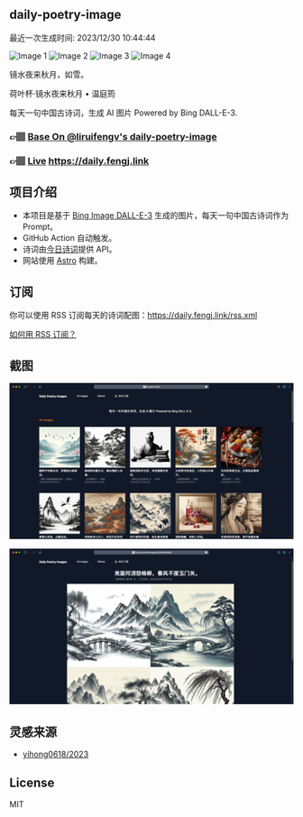 
## daily-poetry-image

最近一次生成时间: 2023/12/30 10:44:44

![Image 1](https://tse1.mm.bing.net/th/id/OIG._3p6xHHKZ_CO8YEX_R7U)
![Image 2](https://tse1.mm.bing.net/th/id/OIG.BFAEShv6_DwzXu6u2id5)
![Image 3](https://tse3.mm.bing.net/th/id/OIG.qqar3cSOwdIEa1.3aJS4)
![Image 4](https://tse2.mm.bing.net/th/id/OIG.NG5pTis8EcZdyXyUZoF0)

镜水夜来秋月，如雪。

荷叶杯·镜水夜来秋月 • 温庭筠

每天一句中国古诗词，生成 AI 图片 Powered by Bing DALL-E-3.

### 👉🏽 [Base On @liruifengv's daily-poetry-image](https://github.com/liruifengv/daily-poetry-image)

### 👉🏽 [Live](https://daily.fengj.link) https://daily.fengj.link

## 项目介绍

-   本项目是基于 [Bing Image DALL-E-3](https://www.bing.com/images/create) 生成的图片，每天一句中国古诗词作为 Prompt。
-   GitHub Action 自动触发。
-   诗词由[今日诗词](https://www.jinrishici.com/)提供 API。
-   网站使用 [Astro](https://astro.build) 构建。

## 订阅

你可以使用 RSS 订阅每天的诗词配图：https://daily.fengj.link/rss.xml

[如何用 RSS 订阅？](https://zhuanlan.zhihu.com/p/55026716)

## 截图

![图片列表](./screenshots/Snipaste_2023-12-28_21-00-26.png)

![图片详情](./screenshots/Snipaste_2023-12-28_21-00-53.png)

## 灵感来源

-   [yihong0618/2023](https://github.com/yihong0618/2023)

## License

MIT
